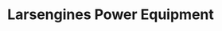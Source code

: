 ---
title: "Larsengines Power Equipment"
url: /petaluma/larsengines-power-equipment/
shop: groundskeeping
---